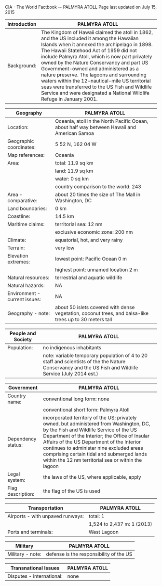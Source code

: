 CIA - The World Factbook --   PALMYRA ATOLL 
Page last updated on July 15, 2015

| Introduction | PALMYRA ATOLL |
| --- | --- |
| Background: | The Kingdom of Hawaii claimed the atoll in 1862, and the US included it among the Hawaiian Islands when it annexed the archipelago in 1898. The Hawaii Statehood Act of 1959 did not include Palmyra Atoll, which is now part privately owned by the Nature Conservancy and part US Government-owned and administered as a nature preserve. The lagoons and surrounding waters within the 12-nautical-mile US territorial seas were transferred to the US Fish and Wildlife Service and were designated a National Wildlife Refuge in January 2001. |

| Geography | PALMYRA ATOLL |
| --- | --- |
| Location: | Oceania, atoll in the North Pacific Ocean, about half way between Hawaii and American Samoa |
| Geographic coordinates: | 5 52 N, 162 04 W |
| Map references: | Oceania |
| Area: | total: 11.9 sq km |
| | land: 11.9 sq km |
| | water: 0 sq km |
| | country comparison to the world:  243 |
| Area - comparative: | about 20 times the size of The Mall in Washington, DC |
| Land boundaries: | 0 km |
| Coastline: | 14.5 km |
| Maritime claims: | territorial sea: 12 nm |
| | exclusive economic zone: 200 nm |
| Climate: | equatorial, hot, and very rainy |
| Terrain: | very low |
| Elevation extremes: | lowest point: Pacific Ocean 0 m |
| | highest point: unnamed location 2 m |
| Natural resources: | terrestrial and aquatic wildlife |
| Natural hazards: | NA |
| Environment - current issues: | NA |
| Geography - note: | about 50 islets covered with dense vegetation, coconut trees, and balsa-like trees up to 30 meters tall |

| People and Society | PALMYRA ATOLL |
| --- | --- |
| Population: | no indigenous inhabitants |
| | note: variable temporary population of 4 to 20 staff and scientists of the the Nature Conservancy and the US Fish and Wildlife Service (July 2014 est.) |

| Government | PALMYRA ATOLL |
| --- | --- |
| Country name: | conventional long form: none |
| | conventional short form: Palmyra Atoll |
| Dependency status: | incorporated territory of the US; privately owned, but administered from Washington, DC, by the Fish and Wildlife Service of the US Department of the Interior; the Office of Insular Affairs of the US Department of the Interior continues to administer nine excluded areas comprising certain tidal and submerged lands within the 12 nm territorial sea or within the lagoon |
| Legal system: | the laws of the US, where applicable, apply |
| Flag description: | the flag of the US is used |

| Transportation | PALMYRA ATOLL |
| --- | --- |
| Airports - with unpaved runways: | total: 1 |
| | 1,524 to 2,437 m: 1 (2013) |
| Ports and terminals: | West Lagoon |

| Military | PALMYRA ATOLL |
| --- | --- |
| Military - note: | defense is the responsibility of the US |

| Transnational Issues | PALMYRA ATOLL |
| --- | --- |
| Disputes - international: | none |

